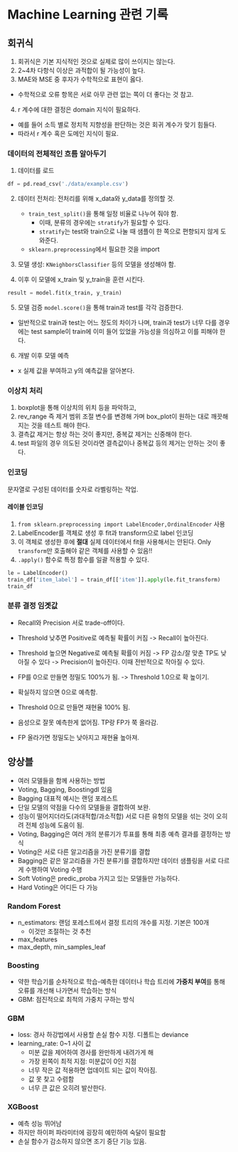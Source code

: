 # Machine Learning 관련 기록
## 회귀식
1. 회귀식은 기본 지식적인 것으로 실제로 많이 쓰이지는 않는다.
2. 2~4차 다항식 이상은 과적합이 될 가능성이 높다.
3. MAE와 MSE 중 후자가 수학적으로 표현이 옳다.
- 수학적으로 오류 항목은 서로 아무 관련 없는 쪽이 더 좋다는 것 참고.
4. r 계수에 대한 결정은 domain 지식이 필요하다.
- 예를 들어 소득 별로 정치적 지향성을 판단하는 것은 회귀 계수가 맞기 힘들다.
- 따라서 r 계수 혹은 도메인 지식이 필요.

### 데이터의 전체적인 흐름 알아두기
1. 데이터를 로드
```python
df = pd.read_csv('./data/example.csv')
```

2. 데이터 전처리: 전처리를 위해 x_data와 y_data를 정의할 것.
    - `train_test_split()`을 통해 일정 비율로 나누어 줘야 함.
        - 이때, 분류의 경우에는 `stratify`가 필요할 수 있다.
        - `stratify`는 test와 train으로 나눌 때 샘플이 한 쪽으로 편향되지 않게 도와준다.
    - `sklearn.preprocessing`에서 필요한 것을 import

3. 모델 생성: `KNeighborsClassifier` 등의 모델을 생성해야 함.

4. 이후 이 모델에 x_train 및 y_train을 훈련 시킨다.
```python
result = model.fit(x_train, y_train)
```

5. 모델 검증
`model.score()`을 통해 train과 test를 각각 검증한다.
- 일반적으로 train과 test는 어느 정도의 차이가 나며, train과 test가 너무 다를 경우에는 test sample이 train에 이미 들어 있었을 가능성을 의심하고 이를 피해야 한다.

6. 개발 이후 모델 예측
- x 실제 값을 부여하고 y의 예측값을 알아본다.

### 이상치 처리
1. boxplot을 통해 이상치의 위치 등을 파악하고,
2. rev_range 즉 제거 범위 조절 변수를 변경해 가며 box_plot이 원하는 대로 깨끗해 지는 것을 테스트 해야 한다.
3. 결측값 제거는 항상 하는 것이 좋지만, 중복값 제거는 신중해야 한다.
4. test 파일의 경우 의도된 것이라면 결측값이나 중복값 등의 제거는 안하는 것이 좋다.

### 인코딩
문자열로 구성된 데이터를 숫자로 라벨링하는 작업.
#### 레이블 인코딩
1. `from sklearn.preprocessing import LabelEncoder,OrdinalEncoder` 사용
2. LabelEncoder를 객체로 생성 후 fit과 transform으로 label 인코딩
3. 이 객체로 생성한 후에 **절대** 실제 데이터에서 fit을 사용해서는 안된다. Only `transform`만 호출해야 같은 객체를 사용할 수 있음!!
4. `.apply()` 함수로 특정 함수를 일괄 적용할 수 있다.
```python
le = LabelEncoder()
train_df['item_label'] = train_df[['item']].apply(le.fit_transform)
train_df
```

### 분류 결정 임곗값
- Recall와 Precision 서로 trade-off이다.
- Threshold 낮추면 Positive로 예측될 확률이 커짐 -> Recall이 높아진다.
- Threshold 높으면 Negative로 예측될 확률이 커짐 -> FP 감소/잘 맞춘 TP도 낮아질 수 있다 -> Precision이 높아진다. 이때 전반적으로 작아질 수 있다.

- FP를 0으로 만들면 정밀도 100%가 됨. -> Threshold 1.0으로 확 높이기.
- 확실하지 않으면 0으로 예측함.

- Threshold 0으로 만들면 재현율 100% 됨.
- 음성으로 잘못 예측한게 없어짐. TP랑 FP가 쭉 올라감.
- FP 올라가면 정밀도는 낮아지고 재현율 높아져.

## 앙상블
- 여러 모델들을 함께 사용하는 방법
- Voting, Bagging, Boostingdl 있음
- Bagging 대표적 예시는 랜덤 포레스트
- 단일 모델의 약점을 다수의 모델들을 결합하여 보완.
- 성능이 떨어지더라도(과대적합/과소적합) 서로 다른 유형의 모델을 섞는 것이 오히려 전체 성능에 도움이 됨.
- Voting, Bagging은 여러 개의 분류기가 투표를 통해 최종 예측 결과를 결정하는 방식
- Voting은 서로 다른 알고리즘을 가진 분류기를 결합
- Bagging은 같은 알고리즘을 가진 분류기를 결합하지만 데이터 샘플링을 서로 다르게 수행하여 Voting 수행
- Soft Voting은 predic_proba 가지고 있는 모델들만 가능하다.
- Hard Voting은 어디든 다 가능

### Random Forest
- n_estimators: 랜덤 포레스트에서 결정 트리의 개수를 지정. 기본은 100개
    - 이것만 조절하는 것 추천
- max_features
- max_depth, min_samples_leaf

### Boosting
- 약한 학습기를 순차적으로 학습-예측한 데이터나 학습 트리에 **가중치 부여**를 통해 오류를 개선해 나가면서 학습하는 방식
- GBM: 점진적으로 최적의 가중치 구하는 방식

### GBM
- loss: 경사 하강법에서 사용할 손실 함수 지정. 디폴트는 deviance
- learning_rate: 0~1 사이 값
    - 미분 값을 제어하여 경사를 완만하게 내려가게 해
    - 가장 왼쪽이 최적 지점: 미분값이 0인 지점
    - 너무 작은 값 적용하면 업데이트 되는 값이 작아짐.
    - 값 못 찾고 수렴함
    - 너무 큰 값은 오히려 발산한다.

### XGBoost
- 예측 성능 뛰어남
- 하지만 하이퍼 파라미터에 굉장히 예민하여 숙달이 필요함
- 손실 함수가 감소하지 않으면 조기 중단 기능 있음.